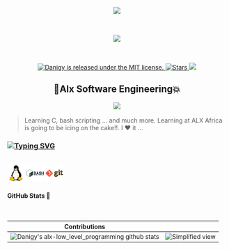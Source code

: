 <!-- markdownlint-disable MD033 MD041 -->

<p align="center">
  <img src=https://assets.imaginablefutures.com/media/images/ALX_Logo.max-200x150.png>
</p>
<br />

<p align="center">
  <img src=https://visitor-badge.glitch.me/badge?page_id=Danigy/alx-low_level_programming/>
</p>
<br />


<p align="center">

<a href="https://github.com/Danigy/alx-low_level_programming/blob/master/LICENCE">
 <img src="https://img.shields.io/badge/license-MIT-blue.svg" alt="Danigy is released under the MIT license." />
  </a>
  
   <a href="https://img.shields.io/github/stars/Danigy/alx-low_level_programming?style=social">
  <img src="https://img.shields.io/github/stars/Danigy/alx-low_level_programming?style=social" alt="Stars" />
 </a>

<a href="https://komarev.com/ghpvc/?username=Danigy&color=green">
  <img src="https://komarev.com/ghpvc/?username=Danigy&color=green" />
 </a>
</p>


<p align="center">
  <h2 align="center">🚀Alx Software Engineering💥</h2> 
</p>


<p align="center">
  <img src=https://readme-typing-svg.demolab.com/?lines=alx+low+level+programming;Working+with+the+C-language)](https://git.io/typing-svg>
</p>
 
>Learning C, bash scripting ... and much more. Learning at ALX Africa is going to be icing on the cake!!. I ❤️ it ... 


### [![Typing SVG](https://readme-typing-svg.herokuapp.com?font=Caveat+Brush&size=22&color=1D6FF7&background=1E73FF00&vCenter=true&multiline=true&width=350&lines=%F0%9F%9B%A0+Top+Technologies)](https://git.io/typing-svg)  
 
 <br />
  <code><img height="40" src="https://raw.githubusercontent.com/github/explore/80688e429a7d4ef2fca1e82350fe8e3517d3494d/topics/linux/linux.png"></code>
  <code><img height="40" src="https://raw.githubusercontent.com/github/explore/80688e429a7d4ef2fca1e82350fe8e3517d3494d/topics/bash/bash.png"></code>
  <code><img height="40" src="https://raw.githubusercontent.com/github/explore/80688e429a7d4ef2fca1e82350fe8e3517d3494d/topics/git/git.png"></code>
<!---
  <code><img height="40" src="https://raw.githubusercontent.com/github/explore/80688e429a7d4ef2fca1e82350fe8e3517d3494d/topics/docker/docker.png"></code>
  <code><img height="40" src="https://raw.githubusercontent.com/github/explore/80688e429a7d4ef2fca1e82350fe8e3517d3494d/topics/python/python.png"></code>
  <code><img height="40" src="https://raw.githubusercontent.com/github/explore/80688e429a7d4ef2fca1e82350fe8e3517d3494d/topics/django/django.png"></code>
  <code><img height="40" src="https://raw.githubusercontent.com/github/explore/80688e429a7d4ef2fca1e82350fe8e3517d3494d/topics/html/html.png"></code>
  <code><img height="40" src="https://raw.githubusercontent.com/github/explore/80688e429a7d4ef2fca1e82350fe8e3517d3494d/topics/css/css.png"></code>
  <code><img height="40" src="https://raw.githubusercontent.com/github/explore/80688e429a7d4ef2fca1e82350fe8e3517d3494d/topics/mongodb/mongodb.png"></code>
  <code><img height="40" src="https://raw.githubusercontent.com/github/explore/80688e429a7d4ef2fca1e82350fe8e3517d3494d/topics/postgresql/postgresql.png"></code>
  <code><img height="40" src="https://raw.githubusercontent.com/github/explore/80688e429a7d4ef2fca1e82350fe8e3517d3494d/topics/aws/aws.png"></code>
-->
<br />

#### GitHub Stats 📝

<br />

| **Contributions** |  |
| --- | --- |
| ![Danigy's alx-low_level_programming github stats](https://github-readme-stats.vercel.app/api?username=Danigy&show_icons=true&title_color=f6c32c&icon_color=f6c32c&text_color=9f9f9f&bg_color=151515&count_private=true) | ![Simplified view](https://github-readme-streak-stats.herokuapp.com/?user=Danigy) |

<br />
